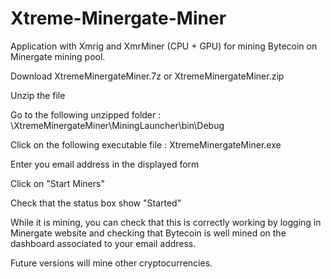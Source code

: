 # Xtreme-Minergate-Miner
Application with Xmrig and XmrMiner (CPU + GPU) for mining Bytecoin on Minergate mining pool.


Download XtremeMinergateMiner.7z or XtremeMinergateMiner.zip

Unzip the file

Go to the following unzipped folder :  \XtremeMinergateMiner\MiningLauncher\bin\Debug

Click on the following executable file : XtremeMinergateMiner.exe

Enter you email address in the displayed form

Click on "Start Miners"

Check that the status box show "Started"



While it is mining, you can check that this is correctly working by logging in Minergate website and checking that Bytecoin is well mined on the dashboard associated to your email address.


Future versions will mine other cryptocurrencies.

